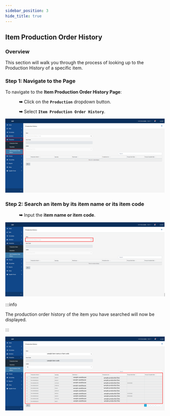 ```yaml
---
sidebar_position: 3
hide_title: true
---
```


## Item Production Order History

### Overview

<div class="justify-text">
This section will walk you through the process of looking up to the Production History of a specific item.
</div>

### Step 1: Navigate to the Page

To navigate to the **Item Production Order History Page**:

&nbsp;&nbsp;&nbsp;&nbsp;&nbsp;&nbsp;&nbsp;&nbsp;&nbsp;&nbsp;&nbsp;**➥** Click on the **`Production`** dropdown button.

&nbsp;&nbsp;&nbsp;&nbsp;&nbsp;&nbsp;&nbsp;&nbsp;&nbsp;&nbsp;&nbsp;**➥** Select **`Item Production Order History`**.

![Item Production Order History](../img/production-IPOH-1.png)

### Step 2: Search an item by its item name or its item code

&nbsp;&nbsp;&nbsp;&nbsp;&nbsp;&nbsp;&nbsp;&nbsp;&nbsp;&nbsp;&nbsp;**➥** Input the **item name or item code**.

![Item Production Order History](../img/production-IPOH-2.png)



:::info

The production order history of the item you have searched will now be displayed.

:::

![Item Production Order History](../img/production-IPOH-3.png)


